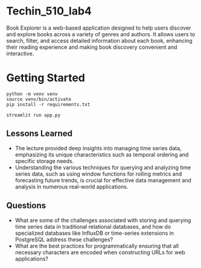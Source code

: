 # Techin_510_lab4
Book Explorer is a web-based application designed to help users discover and explore books across a variety of genres and authors. It allows users to search, filter, and access detailed information about each book, enhancing their reading experience and making book discovery convenient and interactive.

# Getting Started

```
python -m venv venv
source venv/bin/activate
pip install -r requirements.txt

streamlit run app.py
```
## Lessons Learned
* The lecture provided deep insights into managing time series data, emphasizing its unique characteristics such as temporal ordering and specific storage needs. 
* Understanding the various techniques for querying and analyzing time series data, such as using window functions for rolling metrics and forecasting future trends, is crucial for effective data management and analysis in numerous real-world applications.

## Questions
* What are some of the challenges associated with storing and querying time series data in traditional relational databases, and how do specialized databases like InfluxDB or time-series extensions in PostgreSQL address these challenges?
* What are the best practices for programmatically ensuring that all necessary characters are encoded when constructing URLs for web applications?